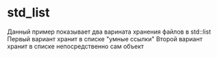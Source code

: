# std_list

Данный пример показывает два варината хранения файлов в std::list
Первый вариант хранит в списке "умные ссылки"
Второй вариант хранит в списке непосредственно сам объект
